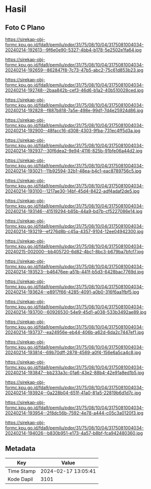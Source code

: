 # Hasil

## Foto C Plano

https://sirekap-obj-formc.kpu.go.id/fda9/pemilu/pdpr/31/75/08/10/04/3175081004034-20240214-192613--9f6e0e90-5327-4bb4-b178-5e2502e1fa64.jpg

https://sirekap-obj-formc.kpu.go.id/fda9/pemilu/pdpr/31/75/08/10/04/3175081004034-20240214-192659--862847f8-7c73-47b5-abc2-75c61d853b23.jpg

https://sirekap-obj-formc.kpu.go.id/fda9/pemilu/pdpr/31/75/08/10/04/3175081004034-20240214-192748--2baa842b-cef3-46d6-b1a2-40b510028ced.jpg

https://sirekap-obj-formc.kpu.go.id/fda9/pemilu/pdpr/31/75/08/10/04/3175081004034-20240214-192828--f887b818-7a5e-498e-99d1-7d4e25924d86.jpg

https://sirekap-obj-formc.kpu.go.id/fda9/pemilu/pdpr/31/75/08/10/04/3175081004034-20240214-192900--48facc16-d308-4303-9fba-731ec4ff5d3a.jpg

https://sirekap-obj-formc.kpu.go.id/fda9/pemilu/pdpr/31/75/08/10/04/3175081004034-20240214-192937--30f6dea2-9e94-4116-825b-91bfe06a44d2.jpg

https://sirekap-obj-formc.kpu.go.id/fda9/pemilu/pdpr/31/75/08/10/04/3175081004034-20240214-193021--11b92594-32b1-48ea-b4c1-eac8789756c5.jpg

https://sirekap-obj-formc.kpu.go.id/fda9/pemilu/pdpr/31/75/08/10/04/3175081004034-20240214-193100--1217ae30-14bf-45d4-8422-adf4adaf2de5.jpg

https://sirekap-obj-formc.kpu.go.id/fda9/pemilu/pdpr/31/75/08/10/04/3175081004034-20240214-193146--41519294-b85b-44a9-bd7b-cf5227086e14.jpg

https://sirekap-obj-formc.kpu.go.id/fda9/pemilu/pdpr/31/75/08/10/04/3175081004034-20240214-193219--ef276d8b-c45a-4357-9104-12ee04942300.jpg

https://sirekap-obj-formc.kpu.go.id/fda9/pemilu/pdpr/31/75/08/10/04/3175081004034-20240215-002000--bb405720-6d82-4bc1-8bc3-b679ba7bfcf7.jpg

https://sirekap-obj-formc.kpu.go.id/fda9/pemilu/pdpr/31/75/08/10/04/3175081004034-20240214-193523--b46476ee-a51b-441f-b5d3-6428bac7769d.jpg

https://sirekap-obj-formc.kpu.go.id/fda9/pemilu/pdpr/31/75/08/10/04/3175081004034-20240214-193624--e8917f66-4285-4091-a0b0-316f6aa1fbf5.jpg

https://sirekap-obj-formc.kpu.go.id/fda9/pemilu/pdpr/31/75/08/10/04/3175081004034-20240214-193700--60926530-54e9-45d1-a038-533b3492ae89.jpg

https://sirekap-obj-formc.kpu.go.id/fda9/pemilu/pdpr/31/75/08/10/04/3175081004034-20240214-193737--ea24956e-eb44-406b-a62d-6da2c7447ef1.jpg

https://sirekap-obj-formc.kpu.go.id/fda9/pemilu/pdpr/31/75/08/10/04/3175081004034-20240214-193814--69b70dff-2878-4569-a0f4-156e6a5ca4c8.jpg

https://sirekap-obj-formc.kpu.go.id/fda9/pemilu/pdpr/31/75/08/10/04/3175081004034-20240214-193847--bb233a3c-01a6-43e2-88b4-42e91a8ed1b5.jpg

https://sirekap-obj-formc.kpu.go.id/fda9/pemilu/pdpr/31/75/08/10/04/3175081004034-20240214-193924--0a228b04-651f-41a0-81a5-22819b6d1d7c.jpg

https://sirekap-obj-formc.kpu.go.id/fda9/pemilu/pdpr/31/75/08/10/04/3175081004034-20240214-193954--2f8dc56b-7592-4e78-a444-c05c3a0120f3.jpg

https://sirekap-obj-formc.kpu.go.id/fda9/pemilu/pdpr/31/75/08/10/04/3175081004034-20240214-194026--b830b951-e173-4a57-b8bf-fca942480360.jpg


## Metadata

| Key        | Value               |
| ---------- | ------------------- |
| Time Stamp | 2024-02-17 13:05:41 |
| Kode Dapil | 3101                |




